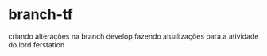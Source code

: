 # branch-tf
criando alterações na branch develop
fazendo atualizações para a atividade do lord ferstation